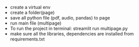 - create a virtual env
- create a folder(page)
- save all python file (pdf, audio, pandas) to page
- run main file (multipage)
- To run the project in terminal: streamlit run multipage.py
- make sure all the libraries, dependencies are installed from requirements.txt
